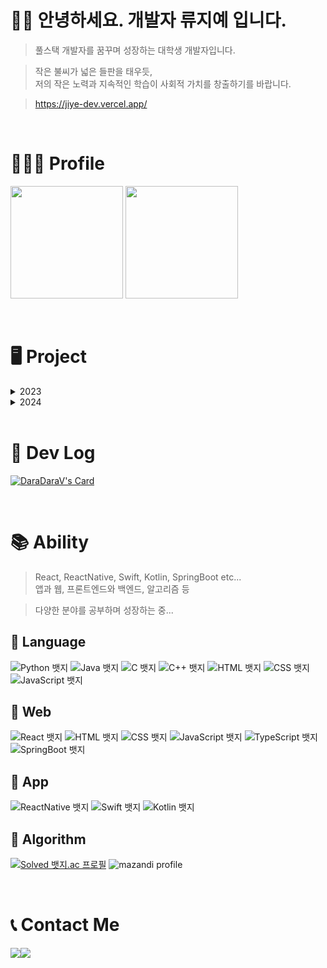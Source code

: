 # 👋🏻 안녕하세요. 개발자 <b>류지예</b> 입니다.

> 풀스택 개발자를 꿈꾸며 성장하는 대학생 개발자입니다. <br/>

> 작은 불씨가 넓은 들판을 태우듯, <br/>
> 저의 작은 노력과 지속적인 학습이 사회적 가치를 창출하기를 바랍니다.

> https://jiye-dev.vercel.app/

<br/>

# 👩🏻‍💻 Profile


<p>
  <img height="180em" src="https://github-readme-stats-vert-one-12.vercel.app/api?username=devdaradara&show_icons=true&theme=buefy">  
  <img height="180em" src="https://github-readme-stats-vert-one-12.vercel.app/api/top-langs/?username=devdaradara&layout=compact&theme=buefy&include_org=true">
</p>


<br/>

# 🖥️ Project
<details>
<summary>2023</summary>


- 🐰 추억 하나 주면 안 잡아먹묘! - React
  - 타인이 만들어주는 자신만의 추억 갤러리 웹사이트입니다.
  - 2023.01.20 ~ 2023.01.28
  - [![Readme Card](https://github-readme-stats.vercel.app/api/pin/?username=Corner-1th-Hackathon&repo=front-end&theme=buefy)](https://github.com/Corner-1th-Hackathon/front-end) 

- 👵🏻 Gang Mate - React Native
  - 갱년기 여성의 신체적, 정서적 건강을 위한 앱입니다.
  - 2023.02.17 ~ 2023.09.12
  - [![Readme Card](https://github-readme-stats.vercel.app/api/pin/?username=DS-laver&repo=Frontend&theme=buefy)](https://github.com/DS-laver/Frontend)

- 🗺️ StarHub - React & SpringBoot
  - 지도를 이용한 스터디 및 프로젝트 구인 사이트입니다.
  - 2023.09.20 ~ 2023.12.27
  - [![Readme Card](https://github-readme-stats.vercel.app/api/pin/?username=jinakayoo&repo=front-end&theme=buefy)](https://github.com/jinakayoo/front-end) [![Readme Card](https://github-readme-stats.vercel.app/api/pin/?username=jinakayoo&repo=back-end&theme=buefy)](https://github.com/jinakayoo/back-end)

</details>

<details>
<summary>2024</summary>

- 🧑🏻‍🦼 WhereWheel - React
  - 전동 휠체어 급속 충전기 위치 공유 사이트입니다.
  - 2024.01.19 ~ 
  - [![Readme Card](https://github-readme-stats.vercel.app/api/pin/?username=devdaradara&repo=WhereWheel&theme=buefy)](https://github.com/devdaradara/WhereWheel)

- 🦮 BuddyFriends - React & SpringBoot
  - 반려 동물 돌봄 품앗이 웹 사이트 입니다.
  - 2024.01.27 ~ 2024.02.06
  - [![Readme Card](https://github-readme-stats.vercel.app/api/pin/?username=BuddyFriends&repo=front-end&theme=buefy)](https://github.com/jinakayoo/front-end) [![Readme Card](https://github-readme-stats.vercel.app/api/pin/?username=BuddyFriends&repo=back-end&theme=buefy)](https://github.com/jinakayoo/back-end)

</details>

<br/>

# 💾 Dev Log 
[![DaraDaraV's Card](https://github-readme-tistory-card.vercel.app/api?name=daradarav&theme=santorini)](https://daradarav.tistory.com/)

<br/>

# 📚 Ability
  > React, ReactNative, Swift, Kotlin, SpringBoot etc...<br>
  > 앱과 웹, 프론트엔드와 백엔드, 알고리즘 등 <br>
  
  > 다양한 분야를 공부하며 성장하는 중...

## 📕 Language
![Python 뱃지](https://img.shields.io/badge/Python-7/10-3776AB?logo=Python&logoColor=white)
![Java 뱃지](https://img.shields.io/badge/Java-7/10-007396?logo=Java&logoColor=white)
![C 뱃지](https://img.shields.io/badge/C-6/10-A8B9CC?logo=C&logoColor=white)
![C++ 뱃지](https://img.shields.io/badge/C++-6/10-00599C?logo=Cplusplus&logoColor=white)
![HTML 뱃지](https://img.shields.io/badge/HTML-6/10-E34F26?logo=HTML&logoColor=white)
![CSS 뱃지](https://img.shields.io/badge/CSS-5/10-1572B6?logo=CSS&logoColor=white)
![JavaScript 뱃지](https://img.shields.io/badge/JavaScript-6/10-F7DF1E?logo=JavaScript&logoColor=white)

## 📙 Web
![React 뱃지](https://img.shields.io/badge/React-9/10-61DAFB?logo=react&logoColor=white)
![HTML 뱃지](https://img.shields.io/badge/HTML-5/10-E34F26?logo=HTML&logoColor=white)
![CSS 뱃지](https://img.shields.io/badge/CSS-4/10-1572B6?logo=CSS&logoColor=white)
![JavaScript 뱃지](https://img.shields.io/badge/JavaScript-6/10-F7DF1E?logo=JavaScript&logoColor=white)
![TypeScript 뱃지](https://img.shields.io/badge/TypeScript-7/10-3178C6?logo=TypeScript&logoColor=white)
![SpringBoot 뱃지](https://img.shields.io/badge/SpringBoot-7/10-6DB33F?logo=springboot&logoColor=white)

## 📗 App
![ReactNative 뱃지](https://img.shields.io/badge/ReactNative-8/10-61DAFB?logo=react&logoColor=white)
![Swift 뱃지](https://img.shields.io/badge/Swift-5/10-F05138?logo=Swift&logoColor=white)
![Kotlin 뱃지](https://img.shields.io/badge/Kotlin-5/10-7F52FF?logo=Kotlin&logoColor=white)

## 📘 Algorithm
[![Solved 뱃지.ac 프로필](http://mazassumnida.wtf/api/v2/generate_badge?boj=jiyesung01)](https://solved.ac/jiyesung01)
![mazandi profile](http://mazandi.herokuapp.com/api?handle=jiyesung01&theme=warm)

<br/>

# 📞 Contact Me
<div style="display:flex; flex-direction:row;">
    <a href="mailto:devdaradara@gmail.com">
        <img src="https://img.shields.io/badge/Gmail-EA4335?style=for-the-badge&logo=Gmail&logoColor=white"> 
    </a>
    <a href="https://www.instagram.com/jiye.ryu">
        <img src="https://img.shields.io/badge/Instagram-E4405F?style=for-the-badge&logo=Instagram&logoColor=white"> 
    </a>
</div>



